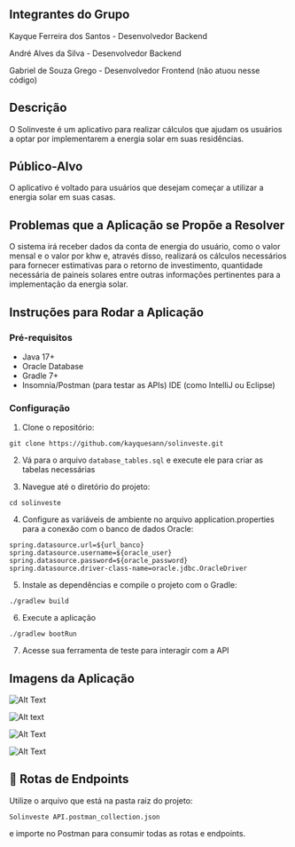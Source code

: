


## Integrantes do Grupo

Kayque Ferreira dos Santos - Desenvolvedor Backend

André Alves da Silva - Desenvolvedor Backend

Gabriel de Souza Grego - Desenvolvedor Frontend (não atuou nesse código)

## Descrição

O Solinveste é um aplicativo para realizar cálculos que ajudam os usuários a optar por
implementarem a energia solar em suas residências.

## Público-Alvo

O aplicativo é voltado para usuários que desejam começar a utilizar a energia solar em suas casas.

## Problemas que a Aplicação se Propõe a Resolver

O sistema irá receber dados da conta de energia do usuário, como o valor mensal e o valor por khw e,
através disso, realizará os cálculos necessários para fornecer estimativas para o retorno de investimento, quantidade
necessária de paineis solares entre outras informações pertinentes para a implementação da energia solar.

## Instruções para Rodar a Aplicação

### Pré-requisitos

- Java 17+
- Oracle Database
- Gradle 7+
- Insomnia/Postman (para testar as APIs)
  IDE (como IntelliJ ou Eclipse)

### Configuração

1. Clone o repositório:

```
git clone https://github.com/kayquesann/solinveste.git
```

2. Vá para o arquivo `database_tables.sql` e execute ele para criar as tabelas necessárias


3. Navegue até o diretório do projeto:

```
cd solinveste
```

4. Configure as variáveis de ambiente no arquivo application.properties para a conexão com o banco de dados Oracle:

```
spring.datasource.url=${url_banco}
spring.datasource.username=${oracle_user}
spring.datasource.password=${oracle_password}
spring.datasource.driver-class-name=oracle.jdbc.OracleDriver
```

5. Instale as dependências e compile o projeto com o Gradle:

```
./gradlew build
```

6. Execute a aplicação

```
./gradlew bootRun
```

7. Acesse sua ferramenta de teste para interagir com a API

## Imagens da Aplicação

![Alt Text](src/main/resources/images/imagem2.png)

![Alt text](src/main/resources/images/imagem3.png)

![Alt Text](src/main/resources/images/imagem4.png)

![Alt Text](src/main/resources/images/imagem5.png)

## 📌 Rotas de Endpoints

Utilize o arquivo que está na pasta raiz do projeto:

`Solinveste API.postman_collection.json`

e importe no Postman para consumir todas as rotas e endpoints.
